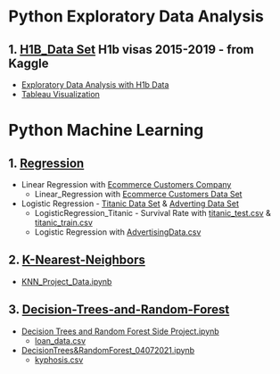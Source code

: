 # Python Exploratory Data Analysis

## 1. [H1B_Data Set](https://www.kaggle.com/haiderali20/h1b-visas-2015-2019/data) H1b visas 2015-2019 - from Kaggle
  * [Exploratory Data Analysis with H1b Data](https://github.com/jspear01/Python_Data_analysis/blob/main/H1B_Data_EDA.ipynb)
  * [Tableau Visualization](https://public.tableau.com/app/profile/jun.song/viz/H1b_Top15_Wages/Dashboard1)
  
# Python Machine Learning


## 1. [Regression](https://github.com/jspear01/Python_Data_analysis/tree/main/Regression)
  * Linear Regression with [Ecommerce Customers Company](https://github.com/jspear01/Python_Data_analysis/blob/main/Regression/Linear_Regression.ipynb) <br />
     - Linear_Regression with [Ecommerce Customers Data Set](https://github.com/jspear01/Python_Data_analysis/blob/main/Regression/Ecommerce%20Customers)
  * Logistic Regression - [Titanic Data Set](https://github.com/jspear01/Python_Data_analysis/blob/main/Regression/LogisticRegression_Titanic_Data.ipynb) & [Adverting Data Set](https://github.com/jspear01/Python_Data_analysis/blob/main/Regression/Logistic%20Regression%20Advertising.ipynb) <br />
     - LogisticRegression_Titanic - Survival Rate with [titanic_test.csv](https://github.com/jspear01/Python_Data_analysis/blob/main/Regression/titanic_test.csv) & [titanic_train.csv](https://github.com/jspear01/Python_Data_analysis/blob/main/Regression/titanic_train.csv)
     - Logistic Regression with [AdvertisingData.csv](https://github.com/jspear01/Python_Data_analysis/blob/main/Regression/advertising.csv)

## 2. [K-Nearest-Neighbors](https://github.com/jspear01/Python_Data_analysis/tree/main/K_Nearest_Neighbors)
  * [KNN_Project_Data.ipynb](https://github.com/jspear01/Python_Data_analysis/blob/main/K_Nearest_Neighbors/KNN_Project_Data.ipynb)
     
## 3. [Decision-Trees-and-Random-Forest](https://github.com/jspear01/Python_Data_analysis/tree/main/DecisionTrees%26RandomForest)
  * [Decision Trees and Random Forest Side Project.ipynb](https://github.com/jspear01/Python_Data_analysis/blob/main/DecisionTrees%26RandomForest/%20Decision%20Trees%20and%20Random%20Forest%20Side%20Project.ipynb)<br />
    - [loan_data.csv](https://github.com/jspear01/Python_Data_analysis/blob/main/DecisionTrees%26RandomForest/loan_data.csv) <br />
  * [DecisionTrees&RandomForest_04072021.ipynb](https://github.com/jspear01/Python_Data_analysis/blob/main/DecisionTrees%26RandomForest/DecisionTrees%26RandomForest_04072021.ipynb)<br />
    - [kyphosis.csv](https://github.com/jspear01/Python_Data_analysis/blob/main/DecisionTrees%26RandomForest/kyphosis.csv)
